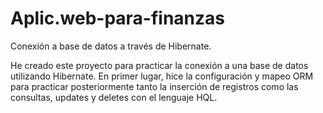# Aplic.web-para-finanzas
Conexión a base de datos a través de Hibernate.


He creado este proyecto para practicar la conexión a una base de datos utilizando Hibernate.
En primer lugar, hice la configuración y mapeo ORM para practicar posteriormente tanto la inserción de registros como las consultas, updates y deletes con el lenguaje HQL.
